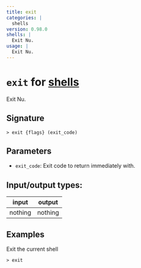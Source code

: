 ```yaml
---
title: exit
categories: |
  shells
version: 0.98.0
shells: |
  Exit Nu.
usage: |
  Exit Nu.
---
```

<!-- This file is automatically generated. Please edit the command in https://github.com/nushell/nushell instead. -->

# `exit` for [shells](/commands/categories/shells.md)

<div class='command-title'>Exit Nu.</div>

## Signature

```> exit {flags} (exit_code)```

## Parameters

 -  `exit_code`: Exit code to return immediately with.


## Input/output types:

| input   | output  |
| ------- | ------- |
| nothing | nothing |

## Examples

Exit the current shell
```nu
> exit

```
